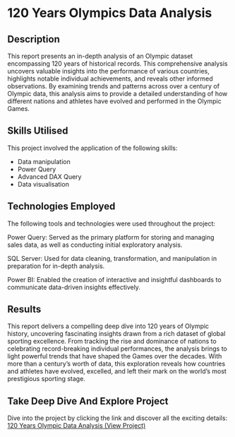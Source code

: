 # **120 Years Olympics Data Analysis**


## **Description**

This report presents an in-depth analysis of an Olympic dataset encompassing 120 years of historical records. This comprehensive analysis uncovers valuable insights into the performance of various countries, highlights notable individual achievements, and reveals other informed observations. By examining trends and patterns across over a century of Olympic data, this analysis aims to provide a detailed understanding of how different nations and athletes have evolved and performed in the Olympic Games.

## Skills Utilised
This project involved the application of the following skills:

- Data manipulation
- Power Query
- Advanced DAX Query
- Data visualisation

## Technologies Employed
The following tools and technologies were used throughout the project:

Power Query: Served as the primary platform for storing and managing sales data, as well as conducting initial exploratory analysis.

SQL Server: Used for data cleaning, transformation, and manipulation in preparation for in-depth analysis.

Power BI: Enabled the creation of interactive and insightful dashboards to communicate data-driven insights effectively.

## Results 
This report delivers a compelling deep dive into 120 years of Olympic history, uncovering fascinating insights drawn from a rich dataset of global sporting excellence. From tracking the rise and dominance of nations to celebrating record-breaking individual performances, the analysis brings to light powerful trends that have shaped the Games over the decades. With more than a century’s worth of data, this exploration reveals how countries and athletes have evolved, excelled, and left their mark on the world’s most prestigious sporting stage.


## Take Deep Dive And Explore Project 
Dive into the project by clicking the link and discover all the exciting details: [120 Years Olympic Data Analysis (View Project) ](https://app.powerbi.com/view?r=eyJrIjoiYTE5NTM2MzktYmVhMS00MzAxLWEzYzgtZTk4ZDlkZTJmOTAyIiwidCI6ImRmODY3OWNkLWE4MGUtNDVkOC05OWFjLWM4M2VkN2ZmOTVhMCJ9)

